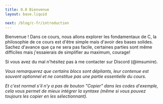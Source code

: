 ```yaml
---
title: 0.0 Bienvenue
layout: base.liquid

next: /blog/c-fr/introduction
---
```


Bienvenue ! Dans ce cours, nous allons explorer les fondamentaux de C, la philosophie de ce cours est d'être simple mais d'avoir des bases solides. Sachez d'avance que ça ne sera pas facile, certaines parties sont même difficiles mais j'essaierais de simplifier au maximum, courage!

Si vous avez du mal n'hésitez pas à me contacter sur Discord (@imsumire).

*Vous remarquerez que certains blocs sont dépliants, leur contenue est souvent optionnel et ne constitue pas une partie essentielle du cours.*

*Et c'est normal s'il n'y a pas de bouton "Copier" dans les codes d'exemple, cela vous permet de mieux intégrer la syntaxe (même si vous pouvez toujours les copier en les sélectionnant).*
